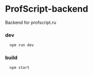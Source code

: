 # ProfScript-backend
Backend for profscript.ru

### dev
```bash
  npm run dev
```

### build
```bash
  npm start
```
